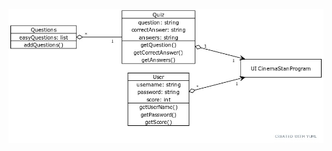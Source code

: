 ![CinemaStan structure diagram](https://github.com/ineslukkanen/ot-harjoitustyo/blob/main/Documentation/cinemastanstructure.jpg)
